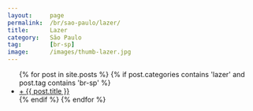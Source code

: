 ```yaml
---
layout:     page
permalink:  /br/sao-paulo/lazer/
title:      Lazer
category:   São Paulo
tag:        [br-sp]
image:      /images/thumb-lazer.jpg
---
```


<div class="home">
  <ul class="post-list">
  {% for post in site.posts %}
    {% if post.categories contains 'lazer' and post.tag contains 'br-sp' %}
    <li><a class="post-link" href="{{ post.url | prepend: site.baseurl }}">+ {{ post.title }}</a></li>
    {% endif %}
  {% endfor %}
  </ul>
</div>